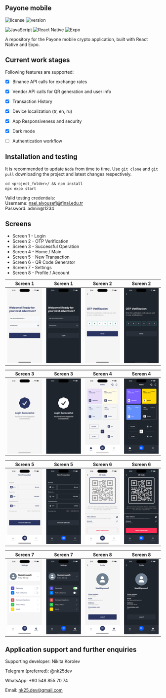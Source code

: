 
## Payone mobile
![license](https://img.shields.io/github/license/N-way1/Payone_mobile)
![version](https://img.shields.io/github/v/release/N-way1/Payone_mobile?display_name=tag)

![JavaScript](https://img.shields.io/badge/javascript-%23323330.svg?style=for-the-badge&logo=javascript&logoColor=%23F7DF1E)
![React Native](https://img.shields.io/badge/react_native-%2320232a.svg?style=for-the-badge&logo=react&logoColor=%2361DAFB)
![Expo](https://img.shields.io/badge/expo-1C1E24?style=for-the-badge&logo=expo&logoColor=#D04A37)

A repository for the Payone mobile crypto application, built with React Native and Expo.
<br>

## Current work stages

Following features are supported:

- [x] Binance API calls for exchange rates
- [x] Vendor API calls for QR generation and user info
- [x] Transaction History
- [x] Device localization (tr, en, ru)
- [x] App Responsiveness and security
- [x] Dark mode
- [ ] Authentication workflow


## Installation and testing

It is recommended to update ```Node``` from time to time.
Use ```git clone``` and ```git pull``` downloading the project and latest changes respectively.

```
cd <project_folder>/ && npm install
npx expo start
```

Valid testing credentials: \
Username: nael.alyousefi@final.edu.tr \
Password: admin@1234


## Screens

- Screen 1 - Login
- Screen 2 - OTP Verification
- Screen 3 - Successful Operation
- Screen 4 - Home / Main
- Screen 5 - New Transaction 
- Screen 6 - QR Code Generator
- Screen 7 - Settings
- Screen 8 - Profile / Account



| Screen 1                         | Screen 1                       | Screen 2                       | Screen 2                     |
|----------------------------------|--------------------------------|--------------------------------|------------------------------|
| ![](media/light/login_light.png) | ![](media/dark/login_dark.png) | ![](media/light/otp_light.png) | ![](media/dark/otp_dark.png) |



| Screen 3                            | Screen 3                         | Screen 4                         | Screen 4                      |
|-------------------------------------|----------------------------------|----------------------------------|-------------------------------|
| ![](media/light/success_light.png)  | ![](media/dark/success_dark.png) | ![](media/light/home_light.png)  | ![](media/dark/home_dark.png) |



| Screen 5                               | Screen 5                             | Screen 6                      | Screen 6                    |
|----------------------------------------|--------------------------------------|-------------------------------|-----------------------------|
| ![](media/light/transaction_light.png) | ![](media/dark/transaction_dark.png) | ![](media/light/qr_light.png) | ![](media/dark/qr_dark.png) |


| Screen 7                            | Screen 7                          | Screen 8                           | Screen 8                         |
|-------------------------------------|-----------------------------------|------------------------------------|----------------------------------|
| ![](media/light/settings_light.png) | ![](media/dark/settings_dark.png) | ![](media/light/profile_light.png) | ![](media/dark/profile_dark.png) |



## Application support and further enquiries

Supporting developer: Nikita Korolev 

Telegram (preferred): @nk25dev  

WhatsApp: +90 548 855 70 74 

Email: nk25.dev@gmail.com
